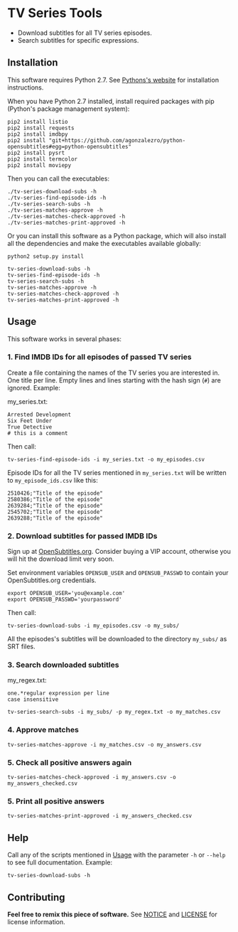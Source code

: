 # TV Series Tools

- Download subtitles for all TV series episodes.
- Search subtitles for specific expressions.

## Installation

This software requires Python 2.7. See [Pythons's website](https://www.python.org/) for installation instructions.

When you have Python 2.7 installed, install required packages with pip (Python's package management system):

```
pip2 install listio
pip2 install requests
pip2 install imdbpy
pip2 install "git+https://github.com/agonzalezro/python-opensubtitles#egg=python-opensubtitles"
pip2 install pysrt
pip2 install termcolor
pip2 install moviepy
```

Then you can call the executables:

```
./tv-series-download-subs -h
./tv-series-find-episode-ids -h
./tv-series-search-subs -h
./tv-series-matches-approve -h
./tv-series-matches-check-approved -h
./tv-series-matches-print-approved -h
```

Or you can install this software as a Python package, which will also install all the dependencies and make the executables available globally:

```
python2 setup.py install

tv-series-download-subs -h
tv-series-find-episode-ids -h
tv-series-search-subs -h
tv-series-matches-approve -h
tv-series-matches-check-approved -h
tv-series-matches-print-approved -h
```

## Usage

This software works in several phases:

### 1. Find IMDB IDs for all episodes of passed TV series

Create a file containing the names of the TV series you are interested in. One title per line. Empty lines and lines starting with the hash sign (`#`) are ignored. Example:

my_series.txt:

```
Arrested Development
Six Feet Under
True Detective
# this is a comment
```

Then call:

```
tv-series-find-episode-ids -i my_series.txt -o my_episodes.csv
```

Episode IDs for all the TV series mentioned in `my_series.txt` will be written to `my_episode_ids.csv` like this:

```
2510426;"Title of the episode"
2580386;"Title of the episode"
2639284;"Title of the episode"
2545702;"Title of the episode"
2639288;"Title of the episode"
```

### 2. Download subtitles for passed IMDB IDs

Sign up at [OpenSubtitles.org](https://www.opensubtitles.org/). Consider buying a VIP account, otherwise you will hit the download limit very soon.

Set environment variables `OPENSUB_USER` and `OPENSUB_PASSWD` to contain your OpenSubtitles.org credentials.

```
export OPENSUB_USER='you@example.com'
export OPENSUB_PASSWD='yourpassword'
```

Then call:

```
tv-series-download-subs -i my_episodes.csv -o my_subs/
```

All the episodes's subtitles will be downloaded to the directory `my_subs/` as SRT files.

### 3. Search downloaded subtitles

my_regex.txt:

```
one.*regular expression per line
case insensitive
```

```
tv-series-search-subs -i my_subs/ -p my_regex.txt -o my_matches.csv
```

### 4. Approve matches

```
tv-series-matches-approve -i my_matches.csv -o my_answers.csv
```

### 5. Check all positive answers again

```
tv-series-matches-check-approved -i my_answers.csv -o my_answers_checked.csv
```

### 5. Print all positive answers

```
tv-series-matches-print-approved -i my_answers_checked.csv
```

## Help

Call any of the scripts mentioned in [Usage](#usage) with the parameter `-h` or `--help` to see full documentation. Example:

```
tv-series-download-subs -h
```

## Contributing

__Feel free to remix this piece of software.__ See [NOTICE](./NOTICE) and [LICENSE](./LICENSE) for license information.
